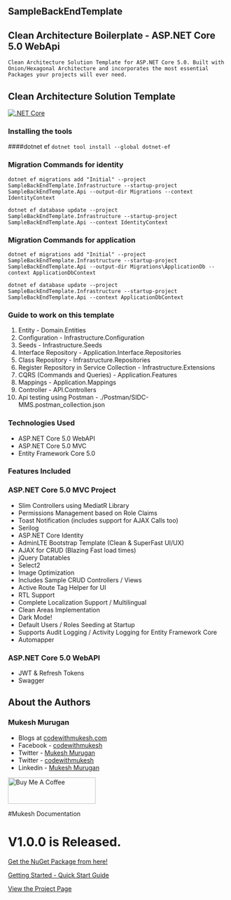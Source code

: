 ## SampleBackEndTemplate

## Clean Architecture Boilerplate - ASP.NET Core 5.0 WebApi
`Clean Architecture Solution Template for ASP.NET Core 5.0. Built with Onion/Hexagonal Architecture and incorporates the most essential Packages your projects will ever need.`

## Clean Architecture Solution Template
[![.NET Core](https://github.com/SIDC-MISDEV/SIDC-Datawarehouse/actions/workflows/dotnet-core.yml/badge.svg)](https://github.com/SIDC-MISDEV/SIDC-Datawarehouse/actions/workflows/dotnet-core.yml)

### Installing the tools
####dotnet ef
`dotnet tool install --global dotnet-ef`

### Migration Commands for identity
`dotnet ef migrations add "Initial" --project SampleBackEndTemplate.Infrastructure --startup-project SampleBackEndTemplate.Api --output-dir Migrations --context IdentityContext`

`dotnet ef database update --project SampleBackEndTemplate.Infrastructure --startup-project SampleBackEndTemplate.Api --context IdentityContext`

### Migration Commands for application
`dotnet ef migrations add "Initial" --project SampleBackEndTemplate.Infrastructure --startup-project SampleBackEndTemplate.Api --output-dir Migrations\ApplicationDb --context ApplicationDbContext`

`dotnet ef database update --project SampleBackEndTemplate.Infrastructure --startup-project SampleBackEndTemplate.Api --context ApplicationDbContext`

### Guide to work on this template
1. Entity - Domain.Entities
2. Configuration - Infrastructure.Configuration
3. Seeds - Infrastructure.Seeds
4. Interface Repository - Application.Interface.Repositories
5. Class Repository - Infrastructure.Repositories
6. Register Repository in Service Collection -  Infrastructure.Extensions
7. CQRS (Commands and Queries) - Application.Features
8. Mappings - Application.Mappings
9. Controller - API.Controllers
10. Api testing using Postman - ./Postman/SIDC-MMS.postman_collection.json

### Technologies Used

- ASP.NET Core 5.0 WebAPI
- ASP.NET Core 5.0 MVC
- Entity Framework Core 5.0

### Features Included

### ASP.NET Core 5.0 MVC Project
- Slim Controllers using MediatR Library
- Permissions Management based on Role Claims
- Toast Notification (includes support for AJAX Calls too)
- Serilog
- ASP.NET Core Identity
- AdminLTE Bootstrap Template (Clean & SuperFast UI/UX)
- AJAX for CRUD (Blazing Fast load times)
- jQuery Datatables
- Select2
- Image Optimization
- Includes Sample CRUD Controllers / Views
- Active Route Tag Helper for UI
- RTL Support
- Complete Localization Support / Multilingual
- Clean Areas Implementation
- Dark Mode!
- Default Users / Roles Seeding at Startup
- Supports Audit Logging / Activity Logging for Entity Framework Core
- Automapper

### ASP.NET Core 5.0 WebAPI
- JWT & Refresh Tokens
- Swagger



## About the Authors

### Mukesh Murugan
- Blogs at [codewithmukesh.com](https://www.codewithmukesh.com)
- Facebook - [codewithmukesh](https://www.facebook.com/codewithmukesh)
- Twitter - [Mukesh Murugan](https://www.twitter.com/iammukeshm)
- Twitter - [codewithmukesh](https://www.twitter.com/codewithmukesh)
- Linkedin - [Mukesh Murugan](https://www.linkedin.com/in/iammukeshm/)

<a href="https://www.buymeacoffee.com/codewithmukesh" target="_blank"><img src="https://cdn.buymeacoffee.com/buttons/v2/default-yellow.png" alt="Buy Me A Coffee" width="200"  style="height: 60px !important;width: 200px !important;" ></a>

#Mukesh Documentation
# V1.0.0 is Released.

[Get the NuGet Package from here!](https://www.nuget.org/packages/SIDC-Datawarehouse/)

[Getting Started - Quick Start Guide](https://codewithmukesh.com/blog/aspnet-core-hero-boilerplate-quick-start-guide/)

[View the Project Page](https://codewithmukesh.com/project/aspnet-core-hero-boilerplate/)
